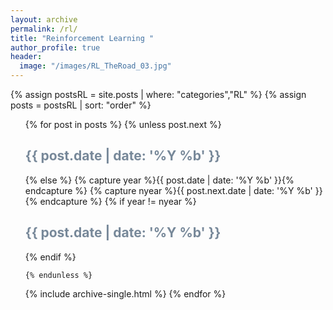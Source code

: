 ```yaml
---
layout: archive
permalink: /rl/
title: "Reinforcement Learning "
author_profile: true
header:
  image: "/images/RL_TheRoad_03.jpg"
---
```


{% assign postsRL = site.posts | where: "categories","RL" %}
{% assign posts = postsRL | sort: "order" %}
<ul>
  {% for post in posts %}
    {% unless post.next %}
      <font color="#778899"><h2>{{ post.date | date: '%Y %b' }}</h2></font>
    {% else %}
      {% capture year %}{{ post.date | date: '%Y %b' }}{% endcapture %}
      {% capture nyear %}{{ post.next.date | date: '%Y %b' }}{% endcapture %}
      {% if year != nyear %}
        <font color="#778899"><h2>{{ post.date | date: '%Y %b' }}</h2></font>
      {% endif %}

    {% endunless %}
   {% include archive-single.html %}
  {% endfor %}
</ul>
